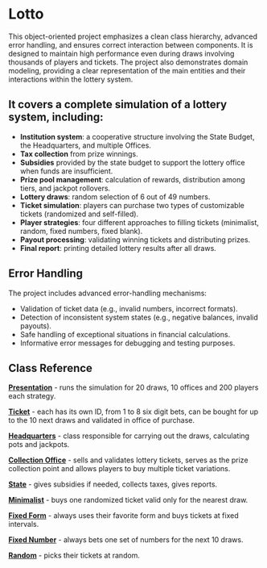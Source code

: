 # Lotto
This object-oriented project emphasizes a clean class hierarchy, advanced error handling, and ensures correct interaction between components.
It is designed to maintain high performance even during draws involving thousands of players and tickets.
The project also demonstrates domain modeling, providing a clear representation of the main entities and their interactions within the lottery system.

 ## It covers a complete simulation of a lottery system, including:

- **Institution system**: a cooperative structure involving the State Budget, the Headquarters, and multiple Offices.
- **Tax collection** from prize winnings.  
- **Subsidies** provided by the state budget to support the lottery office when funds are insufficient.  
- **Prize pool management**: calculation of rewards, distribution among tiers, and jackpot rollovers.  
- **Lottery draws**: random selection of 6 out of 49 numbers.  
- **Ticket simulation**: players can purchase two types of customizable tickets (randomized and self-filled).  
- **Player strategies**: four different approaches to filling tickets (minimalist, random, fixed numbers, fixed blank).  
- **Payout processing**: validating winning tickets and distributing prizes.  
- **Final report**: printing detailed lottery results after all draws.

## Error Handling
The project includes advanced error-handling mechanisms:  
- Validation of ticket data (e.g., invalid numbers, incorrect formats).  
- Detection of inconsistent system states (e.g., negative balances, invalid payouts).  
- Safe handling of exceptional situations in financial calculations.  
- Informative error messages for debugging and testing purposes.  

## Class Reference
**[Presentation](./Presentation.java)** - runs the simulation for 20 draws, 10 offices and 200 players each strategy.

**[Ticket](./Ticket)** - each has its own ID, from 1 to 8 six digit bets, can be bought for up to the 10 next draws and validated in office of purchase.

**[Headquarters](./Headquarters)** - class responsible for carrying out the draws, calculating pots and jackpots.

**[Collection Office](./CollectionOffice)** - sells and validates lottery tickets, serves as the prize collection point and allows players to buy multiple ticket variations.

**[State](./StateBudget)** - gives subsidies if needed, collects taxes, gives reports.

**[Minimalist](./Minimalist)** - buys one randomized ticket valid only for the nearest draw.

**[Fixed Form](./FixedForm)** - always uses their favorite form and buys tickets at fixed intervals.

**[Fixed Number](./FixedNumber)** - always bets one set of numbers for the next 10 draws.

**[Random](./Random)** - picks their tickets at random.
